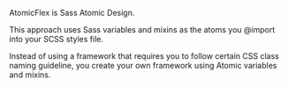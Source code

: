 AtomicFlex is Sass Atomic Design. 

This approach uses Sass variables and mixins as the atoms you @import into your SCSS styles file.

Instead of using a framework that requires you to follow certain CSS class naming guideline, you create your own framework using Atomic variables and mixins.


